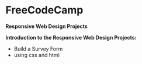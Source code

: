 # FreeCodeCamp  
**Responsive Web Design Projects**

 **Introduction to the Responsive Web Design Projects:**
      
* Build a Survey Form
* using css and html 
